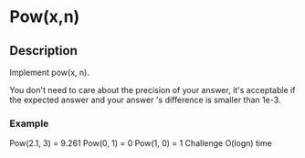 # Pow(x,n)

## Description
Implement pow(x, n).

You don't need to care about the precision of your answer, it's acceptable if the expected answer and your answer 's difference is smaller than 1e-3.

### Example
Pow(2.1, 3) = 9.261
Pow(0, 1) = 0
Pow(1, 0) = 1
Challenge
O(logn) time
